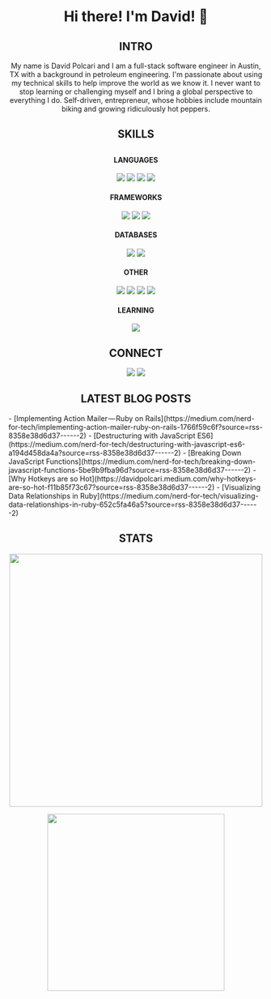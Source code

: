 <h1 align='center'>Hi there! I'm David! 👋</h1>

<h2 align='center'>INTRO</h2>

<p align='center'>
    My name is David Polcari and I am a full-stack software engineer in Austin, TX with a background in petroleum engineering. I'm passionate about using my technical skills to help improve the world as we know it. I never want to stop learning or challenging myself and I bring a global perspective to everything I do. Self-driven, entrepreneur, whose hobbies include mountain biking and growing ridiculously hot peppers.
</p>

<h2 align='center'>SKILLS<h2>

<h4 align='center'>LANGUAGES</h4>
<p align='center'>
    <img src="https://img.shields.io/badge/JavaScript-F7DF1E?style=for-the-badge&logo=javascript&logoColor=black">
    <img src="https://img.shields.io/badge/Ruby-CC342D?style=for-the-badge&logo=ruby&logoColor=white">
    <img src="https://img.shields.io/badge/HTML5-E34F26?style=for-the-badge&logo=html5&logoColor=white">
    <img src="https://img.shields.io/badge/CSS3-1572B6?style=for-the-badge&logo=css3&logoColor=white">
</p>

<h4 align='center'>FRAMEWORKS</h4>

<p align='center'>
    <img src="https://img.shields.io/badge/React-20232A?style=for-the-badge&logo=react&logoColor=61DAFB">
    <img src="https://img.shields.io/badge/Redux-593D88?style=for-the-badge&logo=redux&logoColor=white">
    <img src="https://img.shields.io/badge/Ruby_on_Rails-CC0000?style=for-the-badge&logo=ruby-on-rails&logoColor=white">
</p>

<h4 align='center'>DATABASES</h4>

<p align='center'>
    <img src="https://img.shields.io/badge/PostgreSQL-316192?style=for-the-badge&logo=postgresql&logoColor=white">
    <img src="https://img.shields.io/badge/SQLite-07405E?style=for-the-badge&logo=sqlite&logoColor=white">
</p>

<h4 align='center'>OTHER</h4>

<p align='center'>
    <img src="https://img.shields.io/badge/npm-CB3837?style=for-the-badge&logo=npm&logoColor=white">
    <img src="https://img.shields.io/badge/Netlify-00C7B7?style=for-the-badge&logo=netlify&logoColor=white">
    <img src="https://img.shields.io/badge/Heroku-430098?style=for-the-badge&logo=heroku&logoColor=white">
    <img src="https://img.shields.io/badge/PowerBI-F2C811?style=for-the-badge&logo=Power%20BI&logoColor=white">
</p>


<h4 align='center'>LEARNING</h4>
<p align='center'>
    <img src="https://img.shields.io/badge/TypeScript-007ACC?style=for-the-badge&logo=typescript&logoColor=white">
</p>


<h2 align='center'>CONNECT</h2>

<p align='center'>
    <a href='https://www.linkedin.com/in/david-polcari/' target='_blank' style='color: inherit; text-decoration: none;'><img src="https://img.shields.io/badge/LinkedIn-0077B5?style=for-the-badge&logo=linkedin&logoColor=white"></a>
    <a href='https://davidpolcari.medium.com/' target='_blank' style='color: inherit; text-decoration: none;'><img src="https://img.shields.io/badge/Medium-12100E?style=for-the-badge&logo=medium&logoColor=white"></a>
</p>

<h2 align='center'>LATEST BLOG POSTS</h2>
<!-- BLOG-POST-LIST:START -->
- [Implementing Action Mailer — Ruby on Rails](https://medium.com/nerd-for-tech/implementing-action-mailer-ruby-on-rails-1766f59c6f?source=rss-8358e38d6d37------2)
- [Destructuring with JavaScript ES6](https://medium.com/nerd-for-tech/destructuring-with-javascript-es6-a194d458da4a?source=rss-8358e38d6d37------2)
- [Breaking Down JavaScript Functions](https://medium.com/nerd-for-tech/breaking-down-javascript-functions-5be9b9fba96d?source=rss-8358e38d6d37------2)
- [Why Hotkeys are so Hot](https://davidpolcari.medium.com/why-hotkeys-are-so-hot-f11b85f73c67?source=rss-8358e38d6d37------2)
- [Visualizing Data Relationships in Ruby](https://medium.com/nerd-for-tech/visualizing-data-relationships-in-ruby-652c5fa46a5?source=rss-8358e38d6d37------2)
<!-- BLOG-POST-LIST:END -->

<h2 align='center'>STATS</h2>

<p align='center'>
    <img src="https://github-readme-stats.vercel.app/api?username=dpolcari18&count_private=true&show_icons=true" width="500">
</p>
<p align='center'>
    <img src="https://github-readme-stats.vercel.app/api/top-langs/?username=dpolcari18" width="350">
</p>
